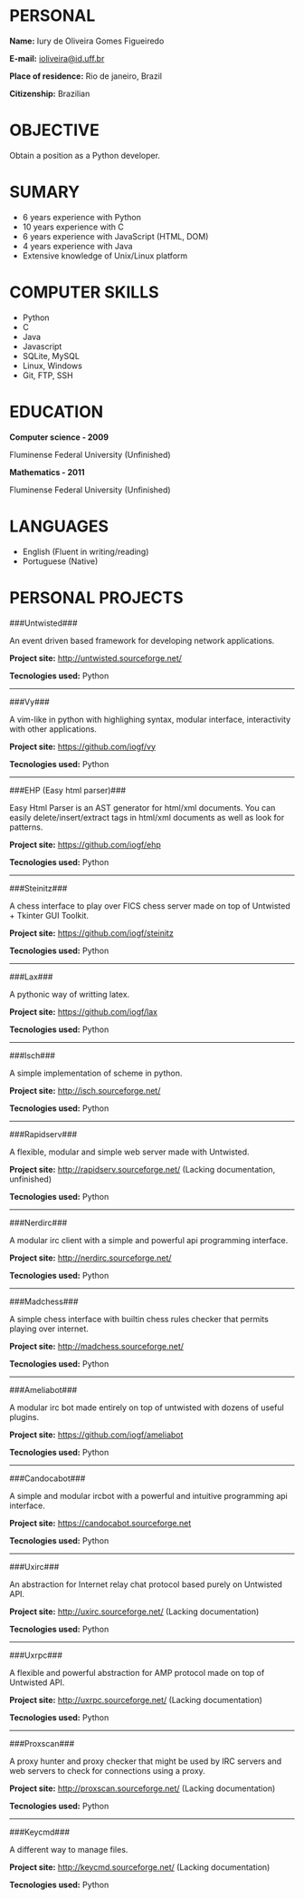 PERSONAL
========

**Name:** 
Iury de Oliveira Gomes Figueiredo

**E-mail:** 
ioliveira@id.uff.br

**Place of residence:** 
Rio de janeiro, Brazil

**Citizenship:** 
Brazilian

OBJECTIVE
=========

Obtain a position as a Python developer.

SUMARY
======

- 6 years experience with Python
- 10 years experience with C
- 6 years experience with JavaScript (HTML, DOM) 
- 4 years experience with Java
- Extensive knowledge of Unix/Linux platform


COMPUTER SKILLS
===============

- Python
- C
- Java
- Javascript
- SQLite, MySQL
- Linux, Windows
- Git, FTP, SSH


EDUCATION
=========

**Computer science - 2009**

Fluminense Federal University (Unfinished)


**Mathematics - 2011**

Fluminense Federal University (Unfinished)


LANGUAGES
=========

- English (Fluent in writing/reading)
- Portuguese (Native)

PERSONAL PROJECTS
=================

###Untwisted###

An event driven based framework for developing network applications.

**Project site:**
http://untwisted.sourceforge.net/

**Tecnologies used:**
Python

***

###Vy###

A vim-like in python with highlighing syntax, modular interface, interactivity with
other applications.

**Project site:**
https://github.com/iogf/vy

**Tecnologies used:**
Python

***

###EHP (Easy html parser)###

Easy Html Parser is an AST generator for html/xml documents. 
You can easily delete/insert/extract tags in html/xml documents as well as look for patterns.

**Project site:**
https://github.com/iogf/ehp

**Tecnologies used:**
Python

***

###Steinitz###

A chess interface to play over FICS chess server made on top of Untwisted + Tkinter GUI Toolkit.

**Project site:**
https://github.com/iogf/steinitz

**Tecnologies used:**
Python

***

###Lax###

A pythonic way of writting latex.

**Project site:**
https://github.com/iogf/lax

**Tecnologies used:**
Python

***

###Isch###

A simple implementation of scheme in python.

**Project site:**
http://isch.sourceforge.net/

**Tecnologies used:**
Python

***

###Rapidserv###

A flexible, modular and simple web server made with Untwisted.

**Project site:**
http://rapidserv.sourceforge.net/ (Lacking documentation, unfinished)

**Tecnologies used:**
Python

***

###Nerdirc###

A modular irc client with a simple and powerful api programming interface.

**Project site:**
http://nerdirc.sourceforge.net/

**Tecnologies used:**
Python

***

###Madchess###

A simple chess interface with builtin chess rules checker that permits playing over internet.

**Project site:**
http://madchess.sourceforge.net/

**Tecnologies used:**
Python

***

###Ameliabot###

A modular irc bot made entirely on top of untwisted with dozens of useful plugins.

**Project site:**
https://github.com/iogf/ameliabot

**Tecnologies used:**
Python

***

###Candocabot###

A simple and modular ircbot with a powerful and intuitive programming api interface.

**Project site:**
https://candocabot.sourceforge.net

**Tecnologies used:**
Python

***

###Uxirc###

An abstraction for Internet relay chat protocol based purely on Untwisted API.

**Project site:**
http://uxirc.sourceforge.net/ (Lacking documentation)

**Tecnologies used:**
Python

***

###Uxrpc###

A flexible and powerful abstraction for AMP protocol made on top of Untwisted API.

**Project site:**
http://uxrpc.sourceforge.net/ (Lacking documentation)

**Tecnologies used:**
Python

***

###Proxscan###

A proxy hunter and proxy checker that might be used by IRC servers and web servers to check
for connections using a proxy.

**Project site:**
http://proxscan.sourceforge.net/ (Lacking documentation)

**Tecnologies used:**
Python

***

###Keycmd###

A different way to manage files.

**Project site:**
http://keycmd.sourceforge.net/ (Lacking documentation)

**Tecnologies used:**
Python





